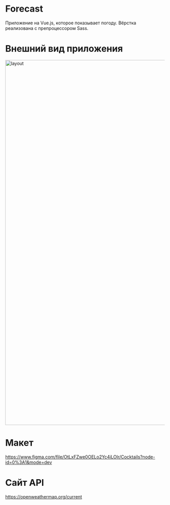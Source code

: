 # Forecast
Приложение на Vue.js, которое показывает погоду. Вёрстка реализована с препроцессором Sass.

# Внешний вид приложения
<img width="1153" alt="layout" src="https://github.com/zebpaa/forecast/assets/99737311/1a3cca0c-51d4-4d8b-932e-51ecfd2a9f4a">

# Макет
https://www.figma.com/file/OtLxFZwe0OELo2Yc4iLOlr/Cocktails?node-id=0%3A1&mode=dev

# Сайт API
https://openweathermap.org/current
